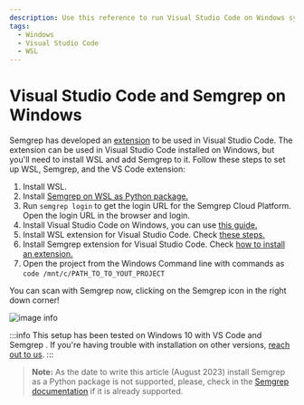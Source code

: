 ```yaml
---
description: Use this reference to run Visual Studio Code on Windows systems with the Semgrep extension.
tags:
  - Windows
  - Visual Studio Code
  - WSL
---
```


# Visual Studio Code and Semgrep on Windows
Semgrep has developed an [extension](https://semgrep.dev/docs/extensions/semgrep-vs-code/) to be used in Visual Studio Code. 
The extension can be used in Visual Studio Code installed on Windows, but you'll need to install WSL and add Semgrep to it.
Follow these steps to set up WSL, Semgrep, and the VS Code extension:

1. Install WSL. 
2. Install [Semgrep on WSL as Python package.](https://semgrep.dev/docs/getting-started/#installing-and-running-semgrep-locally)
3. Run `semgrep login` to get the login URL for the Semgrep Cloud Platform. Open the login URL in the browser and login.
4. Install Visual Studio Code on Windows, you can use [this guide.](https://code.visualstudio.com/docs/setup/windows)
5. Install WSL extension for Visual Studio Code. Check [these steps.](https://code.visualstudio.com/docs/remote/wsl)
6. Install Semgrep extension for Visual Studio Code. Check [how to install an extension.](https://code.visualstudio.com/docs/editor/extension-marketplace#_install-an-extension)
7. Open the project from the Windows Command line with commands as `code /mnt/c/PATH_TO_TO_YOUT_PROJECT`

You can scan with Semgrep now, clicking on the Semgrep icon in the right down corner!

![image info](/img/kb/vscode-windows.png)

:::info
This setup has been tested on Windows 10 with VS Code <X> and Semgrep <Y>. If you're having trouble with installation on other versions, [reach out to us](/docs/support). 
:::

> **Note:** As the date to write this article (August 2023) install Semgrep as a Python package is not supported, please, check in the [Semgrep documentation](https://semgrep.dev/docs/getting-started/#installing-and-running-semgrep-locally) if it is already supported.
